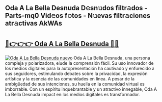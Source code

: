 ## Oda A La Bella Desnuda D𝚎sn𝚞dos filtr𝚊dos - Parts-mq0 Vid𝚎os f𝚘tos - N𝚞evas filtr𝚊ciones atr𝚊ctivas AkWAs

# <h2><a href="http://mb0o1sp.tromn.icu/?c=Oda+A+La+Bella+Desnuda">🔗👉👉👉 Oda A La Bella Desnuda 🔗🔗</a></h2>

[![Oda A La Bella Desnuda nuevo](https://i.imgur.com/pEAQMta.gif)](http://mb0o1sp.tromn.icu/?c=Oda+A+La+Bella+Desnuda)
Oda A La Bella Desnuda, una persona compleja y polarizadora, elude la comprensión fácil. Su uso innovador de los medios digitales para la autopresentación ha cautivado y enfurecido a sus seguidores, estimulando debates sobre la privacidad, la expresión artística y la esencia de las comunidades en línea. A pesar de la ambigüedad de sus intenciones, su huella en la comunidad virtual es imborrable. Con un espíritu inquebrantable y un atractivo innegable, Oda A La Bella Desnuda impact en los medios digitales es transformador.

